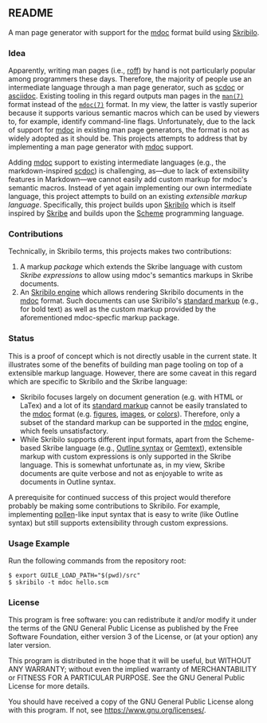 ## README

A man page generator with support for the [mdoc] format build using [Skribilo].

### Idea

Apparently, writing man pages (i.e., [roff]) by hand is not particularly popular among programmers these days.
Therefore, the majority of people use an intermediate language through a man page generator, such as [scdoc] or [asciidoc].
Existing tooling in this regard outputs man pages in the [`man(7)`][man] format instead of the [`mdoc(7)`][mdoc] format.
In my view, the latter is vastly superior because it supports various semantic macros which can be used by viewers to, for example, identify command-line flags.
Unfortunately, due to the lack of support for [mdoc] in existing man page generators, the format is not as widely adopted as it should be.
This projects attempts to address that by implementing a man page generator with [mdoc] support.

Adding [mdoc] support to existing intermediate languages (e.g., the markdown-inspired [scdoc]) is challenging, as—due to lack of extensibility features in Markdown—we cannot easily add custom markup for mdoc's semantic macros.
Instead of yet again implementing our own intermediate language, this project attempts to build on an existing *extensible markup language*.
Specifically, this project builds upon [Skribilo] which is itself inspired by [Skribe] and builds upon the [Scheme] programming language.

### Contributions

Technically, in Skribilo terms, this projects makes two contributions:

1. A markup *package* which extends the Skribe language with custom *Skribe expressions* to allow using mdoc's semantics markups in Skribe documents.
2. An [Skribilo engine] which allows rendering Skribilo documents in the [mdoc] format. Such documents can use Skribilo's [standard markup][Skribilo markup] (e.g., for bold text) as well as the custom markup provided by the aforementioned mdoc-specfic markup package.

### Status

This is a proof of concept which is not directly usable in the current state.
It illustrates some of the benefits of building man page tooling on top of a extensible markup language.
However, there are some caveat in this regard which are specific to Skribilo and the Skribe language:

* Skribilo focuses largely on document generation (e.g. with HTML or LaTex) and a lot of its [standard markup][Skribilo markup] cannot be easily translated to the [mdoc] format (e.g. [figures][Skribilo figures], [images][Skribilo images], or [colors][Skribilo colors]). Therefore, only a subset of the standard markup can be supported in the [mdoc] engine, which feels unsatisfactory.
* While Skribilo supports different input formats, apart from the Scheme-based Skribe language (e.g., [Outline syntax][Skribilo outline] or [Gemtext][Skribilo gemtext]), extensible markup with custom expressions is only supported in the Skribe language. This is somewhat unfortunate as, in my view, Skribe documents are quite verbose and not as enjoyable to write as documents in Outline syntax.

A prerequisite for continued success of this project would therefore probably be making some contributions to Skribilo.
For example, implementing [pollen]-like input syntax that is easy to write (like Outline syntax) but still supports extensibility through custom expressions.

### Usage Example

Run the following commands from the repository root:

	$ export GUILE_LOAD_PATH="$(pwd)/src"
	$ skribilo -t mdoc hello.scm

### License

This program is free software: you can redistribute it and/or modify it
under the terms of the GNU General Public License as published by the
Free Software Foundation, either version 3 of the License, or (at your
option) any later version.

This program is distributed in the hope that it will be useful, but
WITHOUT ANY WARRANTY; without even the implied warranty of
MERCHANTABILITY or FITNESS FOR A PARTICULAR PURPOSE. See the GNU General
Public License for more details.

You should have received a copy of the GNU General Public License along
with this program. If not, see <https://www.gnu.org/licenses/>.

[mdoc]: https://man.openbsd.org/mdoc.7
[roff]: https://man.openbsd.org/roff.7
[man]: https://man.openbsd.org/man.7
[scdoc]: https://git.sr.ht/~sircmpwn/scdoc
[asciidoc]: https://asciidoc.org/
[Skribilo]: https://www.nongnu.org/skribilo
[Skribilo engine]: https://www.nongnu.org/skribilo/doc/user-14.html#engines
[Skribilo markup]: https://www.nongnu.org/skribilo/doc/user-4.html#std-markups
[Skribilo figures]: https://www.nongnu.org/skribilo/doc/user-30.html#section3424
[Skribilo images]: https://www.nongnu.org/skribilo/doc/user-31.html#section3687
[Skribilo colors]: https://www.nongnu.org/skribilo/doc/user-29.html#subsection3230
[Skribilo outline]: https://www.nongnu.org/skribilo/doc/user-3.html#outline-syntax
[Skribilo gemtext]: https://www.nongnu.org/skribilo/doc/user-3.html#gemtext-syntax
[Skribe]: https://doi.org/10.1017/S0956796805005575
[Scheme]: https://www.scheme.org/
[pollen]: https://docs.racket-lang.org/pollen/quick-tour.html#%28part._.Pollen_markup%29
